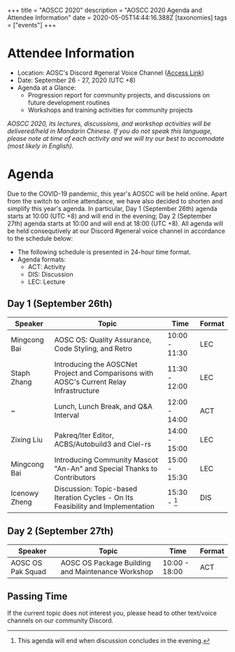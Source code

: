 +++
title = "AOSCC 2020"
description = "AOSCC 2020 Agenda and Attendee Information"
date = 2020-05-05T14:44:16.388Z
[taxonomies]
tags = ["events"]
+++

# Attendee Information

- Location: AOSC's Discord #general Voice Channel ([Access Link](https://discord.gg/VYPHgt9))
- Date: September 26 - 27, 2020 (UTC +8)
- Agenda at a Glance:
	- Progression report for community projects, and discussions on future development routines
	- Workshops and training activities for community projects

*AOSCC 2020, its lectures, discussions, and workshop activities will be delivered/held in Mandarin Chinese. If you do not speak this language, please note at time of each activity and we will try our best to accomodate (most likely in English).*

# Agenda

Due to the COVID-19 pandemic, this year's AOSCC will be held online. Apart from the switch to online attendance, we have also decided to shorten and simplify this year's agenda. In particular, Day 1 (September 26th) agenda starts at 10:00 (UTC +8) and will end in the evening; Day 2 (September 27th) agenda starts at 10:00 and will end at 18:00 (UTC +8). All agenda will be held consequtively at our Discord #general voice channel in accordance to the schedule below:

- The following schedule is presented in 24-hour time format.
- Agenda formats:
	- ACT: Activity
	- DIS: Discussion
	- LEC: Lecture

## Day 1 (September 26th) 

| Speaker       | Topic                                                                                    | Time          | Format |
|---------------|------------------------------------------------------------------------------------------|---------------|--------|
| Mingcong Bai  | AOSC OS: Quality Assurance, Code Styling, and Retro                                      | 10:00 - 11:30 | LEC    |
| Staph Zhang   | Introducing the AOSCNet Project and Comparisons with AOSC's Current Relay Infrastructure | 11:30 - 12:00 | LEC    |
| ~             | Lunch, Lunch Break, and Q&A Interval                                                     | 12:00 - 14:00 | ACT    |
| Zixing Liu    | Pakreq/Iter Editor, ACBS/Autobuild3 and Ciel-rs                                          | 14:00 - 15:00 | LEC    |
| Mingcong Bai  | Introducing Community Mascot "An-An" and Special Thanks to Contributors                  | 15:00 - 15:30 | LEC    |
| Icenowy Zheng | Discussion: Topic-based Iteration Cycles - On Its Feasibility and Implementation         | 15:30 - [^1]  | DIS    |

[^1]: This agenda will end when discussion concludes in the evening.

## Day 2 (September 27th)

| Speaker           | Topic                                                                                | Time          | Format |
|-------------------|--------------------------------------------------------------------------------------|---------------|--------|
| AOSC OS Pak Squad | AOSC OS Package Building and Maintenance Workshop                                    | 10:00 - 18:00 | ACT    |

## Passing Time

If the current topic does not interest you, please head to other text/voice channels on our community Discord.
